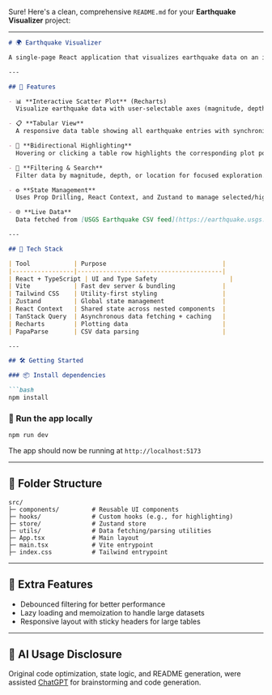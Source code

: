 Sure! Here's a clean, comprehensive `README.md` for your **Earthquake Visualizer** project:

---

```md
# 🌍 Earthquake Visualizer

A single-page React application that visualizes earthquake data on an interactive plot and in a dynamic table. Built with Vite, TypeScript, Zustand, TanStack Query, Recharts, and Tailwind CSS, this app fetches real-time geospatial data from the USGS Earthquake dataset.

---

## 🚀 Features

- 📊 **Interactive Scatter Plot** (Recharts)  
  Visualize earthquake data with user-selectable axes (magnitude, depth, coordinates, etc.)

- 📋 **Tabular View**  
  A responsive data table showing all earthquake entries with synchronized highlighting.

- 🔄 **Bidirectional Highlighting**  
  Hovering or clicking a table row highlights the corresponding plot point and vice versa.

- 🔎 **Filtering & Search**  
  Filter data by magnitude, depth, or location for focused exploration.

- ⚙️ **State Management**  
  Uses Prop Drilling, React Context, and Zustand to manage selected/highlighted data and interactions.

- 🌐 **Live Data**  
  Data fetched from [USGS Earthquake CSV feed](https://earthquake.usgs.gov/earthquakes/feed/v1.0/summary/all_month.csv) and parsed via `papaparse`.

---

## 🧱 Tech Stack

| Tool            | Purpose                                |
|-----------------|----------------------------------------|
| React + TypeScript | UI and Type Safety                    |
| Vite            | Fast dev server & bundling             |
| Tailwind CSS    | Utility-first styling                  |
| Zustand         | Global state management                |
| React Context   | Shared state across nested components  |
| TanStack Query  | Asynchronous data fetching + caching   |
| Recharts        | Plotting data                          |
| PapaParse       | CSV data parsing                       |

---

## 🛠️ Getting Started

### 📦 Install dependencies

```bash
npm install
```

### 🧪 Run the app locally

```bash
npm run dev
```

The app should now be running at `http://localhost:5173`

---

## 📁 Folder Structure

```
src/
├─ components/         # Reusable UI components
├─ hooks/              # Custom hooks (e.g., for highlighting)
├─ store/              # Zustand store
├─ utils/              # Data fetching/parsing utilities
├─ App.tsx             # Main layout
├─ main.tsx            # Vite entrypoint
├─ index.css           # Tailwind entrypoint
```

---



## 🧠 Extra Features

- Debounced filtering for better performance
- Lazy loading and memoization to handle large datasets
- Responsive layout with sticky headers for large tables

---

## 🤖 AI Usage Disclosure

Original code optimization, state logic, and README generation, were assisted [ChatGPT](https://openai.com/chatgpt) for brainstorming and code generation.

